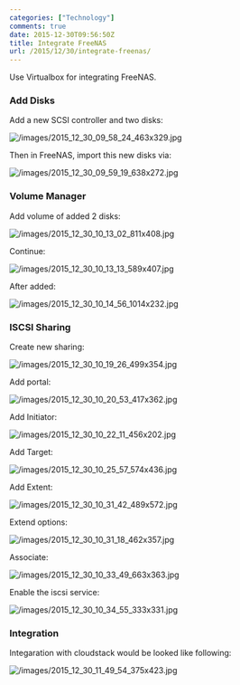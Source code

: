 ```yaml
---
categories: ["Technology"]
comments: true
date: 2015-12-30T09:56:50Z
title: Integrate FreeNAS
url: /2015/12/30/integrate-freenas/
---
```


Use Virtualbox for integrating FreeNAS.    

### Add Disks
Add a new SCSI controller and two disks:    

![/images/2015_12_30_09_58_24_463x329.jpg](/images/2015_12_30_09_58_24_463x329.jpg)   

Then in FreeNAS, import this new disks via:    

![/images/2015_12_30_09_59_19_638x272.jpg](/images/2015_12_30_09_59_19_638x272.jpg)    

### Volume Manager
Add volume of added 2 disks:    

![/images/2015_12_30_10_13_02_811x408.jpg](/images/2015_12_30_10_13_02_811x408.jpg)    

Continue:    

![/images/2015_12_30_10_13_13_589x407.jpg](/images/2015_12_30_10_13_13_589x407.jpg)    

After added:   

![/images/2015_12_30_10_14_56_1014x232.jpg](/images/2015_12_30_10_14_56_1014x232.jpg)   

### ISCSI Sharing
Create new sharing:    

![/images/2015_12_30_10_19_26_499x354.jpg](/images/2015_12_30_10_19_26_499x354.jpg)    

Add portal:    

![/images/2015_12_30_10_20_53_417x362.jpg](/images/2015_12_30_10_20_53_417x362.jpg)    

Add Initiator:   

![/images/2015_12_30_10_22_11_456x202.jpg](/images/2015_12_30_10_22_11_456x202.jpg)   

Add Target:    

![/images/2015_12_30_10_25_57_574x436.jpg](/images/2015_12_30_10_25_57_574x436.jpg)   

Add Extent:    

![/images/2015_12_30_10_31_42_489x572.jpg](/images/2015_12_30_10_31_42_489x572.jpg)   

Extend options:    

![/images/2015_12_30_10_31_18_462x357.jpg](/images/2015_12_30_10_31_18_462x357.jpg)    

Associate:    

![/images/2015_12_30_10_33_49_663x363.jpg](/images/2015_12_30_10_33_49_663x363.jpg)   

Enable the iscsi service:    

![/images/2015_12_30_10_34_55_333x331.jpg](/images/2015_12_30_10_34_55_333x331.jpg)   

### Integration
Integaration with cloudstack would be looked like following:    

![/images/2015_12_30_11_49_54_375x423.jpg](/images/2015_12_30_11_49_54_375x423.jpg)     
